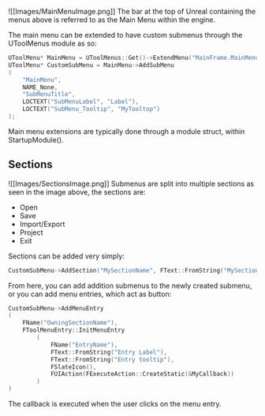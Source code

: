 ![[Images/MainMenuImage.png]]
The bar at the top of Unreal containing the menus above is referred to as the Main Menu within the engine. 

The main menu can be extended to have custom submenus through the UToolMenus module as so:
```cpp
UToolMenu* MainMenu = UToolMenus::Get()->ExtendMenu("MainFrame.MainMenu");
UToolMenu* CustomSubMenu = MainMenu->AddSubMenu
(	
	"MainMenu",
	NAME_None,
	"SubMenuTitle",
	LOCTEXT("SubMenuLabel", "Label"),
	LOCTEXT("SubMenu_Tooltip", "MyTooltop")
);
```

Main menu extensions are typically done through a module struct, within StartupModule().
## Sections
![[Images/SectionsImage.png]]
Submenus are split into multiple sections as seen in the image above, the sections are:
- Open
- Save
- Import/Export
- Project
- Exit

Sections can be added very simply:
```cpp
CustomSubMenu->AddSection("MySectionName", FText::FromString("MySectionLabel"));
```

From here, you can add addition submenus to the newly created submenu, or you can add menu entries, which act as button:
```cpp
CustomSubMenu->AddMenuEntry
(
	FName("OwningSectionName"),
	FToolMenuEntry::InitMenuEntry
		(
			FName("EntryName"),
			FText::FromString("Entry Label"),
			FText::FromString("Entry tooltip"),
			FSlateIcon(),
			FUIAction(FExecuteAction::CreateStatic(&MyCallback))
		)
)
```

The callback is executed when the user clicks on the menu entry.